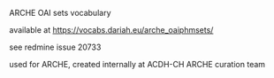 ARCHE OAI sets vocabulary

available at https://vocabs.dariah.eu/arche_oaiphmsets/

see redmine issue 20733 

used for ARCHE, created internally at ACDH-CH ARCHE curation team

